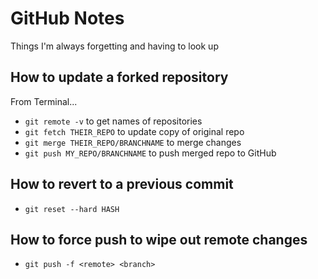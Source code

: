 # GitHub Notes
Things I'm always forgetting and having to look up

## How to update a forked repository

From Terminal...

- `git remote -v` to get names of repositories
- `git fetch THEIR_REPO` to update copy of original repo
- `git merge THEIR_REPO/BRANCHNAME` to merge changes
- `git push MY_REPO/BRANCHNAME` to push merged repo to GitHub

## How to revert to a previous commit

- `git reset --hard HASH`

## How to force push to wipe out remote changes

- `git push -f <remote> <branch>`

